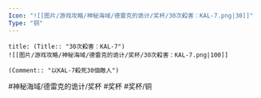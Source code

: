 ```yaml
---
Icon: "![[图片/游戏攻略/神秘海域/德雷克的诡计/奖杯/30次殺害：KAL-7.png|30]]"
Type: "铜"
---
```

```ad-common-bronze-trophy
title: (Title:: "30次殺害：KAL-7")
![[图片/游戏攻略/神秘海域/德雷克的诡计/奖杯/30次殺害：KAL-7.png|100]]

(Comment:: "以KAL-7殺死30個敵人")
```

#神秘海域/德雷克的诡计/奖杯 #奖杯 #奖杯/铜
